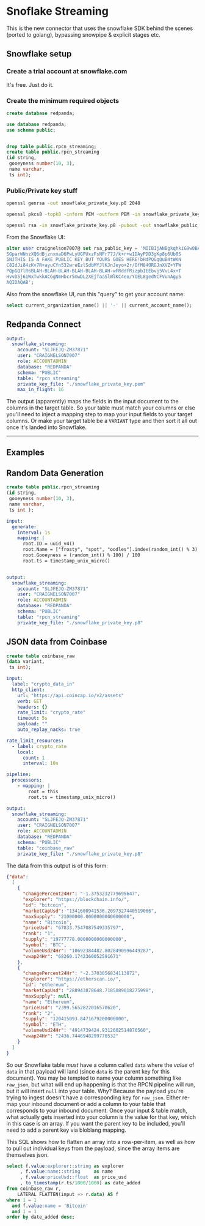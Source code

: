 # Snoflake Streaming

This is the new connector that uses the snowflake SDK behind the scenes (ported to golang), bypassing snowpipe & explicit stages etc.   


## Snowflake setup



### Create a trial account at snowflake.com

It's free.  Just do it.


### Create the minimum required objects

```sql
create database redpanda;

use database redpanda;
use schema public;


drop table public.rpcn_streaming;
create table public.rpcn_streaming
(id string,
 gooeyness number(10, 3),
 name varchar,
 ts int);
```


### Public/Private key stuff

```bash
openssl genrsa -out snowflake_private_key.p8 2048

openssl pkcs8 -topk8 -inform PEM -outform PEM -in snowflake_private_key.p8 -out snowflake_private_key.pem -nocrypt

openssl rsa -in snowflake_private_key.p8 -pubout -out snowflake_public_key.pub
```


From the Snowflake UI:

```sql
alter user craignelson7007@ set rsa_public_key = 'MIIBIjANBgkqhkiG9w0BAQEFAAOCAQ8AMIIBCgKCAQEAkpuXnZ0XmMbLvT3PVeEV
SGparWNnzXQ6dBjznxnaD6PwLyUGFUxzFsNFr77J/k+r+w1DAyPDD3gKp8p6Ub0S
5NJTHIS IS A FAKE PUBLIC KEY BUT YOURS GOES HERE!bHdPQGqQuB4tWKN
C8IdJi84zKv7R+ayuCYn532wreEzlSdbMYJlKJnJeyo+2r/OfM84ORGJnXVZ+YFW
PQpGQ7lR6BLAH-BLAH-BLAH-BLAH-BLAH-BLAH-wFRddfRizpbIEEbvj5VvL4x+T
HvvD5j61WxTwkkACGgNmHbcr5mwDL2XEjTaaSlWlKC4eo/YOEL8gedNCFVunAgyS
AQIDAQAB';
```

Also from the snowflake UI, run this "query" to get your account name:

```sql
select current_organization_name() || '-' || current_account_name();
```






## Redpanda Connect


```yaml
output:
  snowflake_streaming:
    account: "SLJFEJQ-ZM37871"
    user: "CRAIGNELSON7007"
    role: ACCOUNTADMIN
    database: "REDPANDA"
    schema: "PUBLIC"
    table: "rpcn_streaming"
    private_key_file: "./snowflake_private_key.pem"
    max_in_flight: 16
```


The output (apparently) maps the fields in the input document to the columns in the target table.  So your table must match your columns or else you'll need to inject a mapping step to map your input fields to your target columns.  Or make your target table be a `VARIANT` type and then sort it all out once it's landed into Snowflake.


---

## Examples


## Random Data Generation

```sql
create table public.rpcn_streaming
(id string,
 gooeyness number(10, 3),
 name varchar,
 ts int );
```


```yaml
input:
  generate:
    interval: 1s
    mapping: |
      root.ID = uuid_v4()
      root.Name = ["frosty", "spot", "oodles"].index(random_int() % 3)
      root.Gooeyness = (random_int() % 100) / 100
      root.ts = timestamp_unix_micro()


output:
  snowflake_streaming:
    account: "SLJFEJQ-ZM37871"
    user: "CRAIGNELSON7007"
    role: ACCOUNTADMIN
    database: "REDPANDA"
    schema: "PUBLIC"
    table: "rpcn_streaming"
    private_key_file: "./snowflake_private_key.p8"
```


## JSON data from Coinbase

```sql
create table coinbase_raw
(data variant, 
 ts int);
```


```yaml
input:
  label: "crypto_data_in"
  http_client:
    url: "https://api.coincap.io/v2/assets"
    verb: GET
    headers: {}
    rate_limit: "crypto_rate"
    timeout: 5s
    payload: ""
    auto_replay_nacks: true

rate_limit_resources:
  - label: crypto_rate
    local:
      count: 1
      interval: 10s

pipeline:
  processors:
    - mapping: |
        root = this
        root.ts = timestamp_unix_micro()

output:
  snowflake_streaming:
    account: "SLJFEJQ-ZM37871"
    user: "CRAIGNELSON7007"
    role: ACCOUNTADMIN
    database: "REDPANDA"
    schema: "PUBLIC"
    table: "coinbase_raw"
    private_key_file: "./snowflake_private_key.p8"
```

The data from this output is of this form:

```json
{"data":
  [
    {
      "changePercent24Hr": "-1.3753232779695647",
      "explorer": "https://blockchain.info/",
      "id": "bitcoin",
      "marketCapUsd": "1341600941536.2097327440519066",
      "maxSupply": "21000000.0000000000000000",
      "name": "Bitcoin",
      "priceUsd": "67833.7547087549335797",
      "rank": "1",
      "supply": "19777778.0000000000000000",
      "symbol": "BTC",
      "volumeUsd24Hr": "10692384482.8028490996449287",
      "vwap24Hr": "68260.1742360052591671"
    },
    {
      "changePercent24Hr": "-2.3703056834113872",
      "explorer": "https://etherscan.io/",
      "id": "ethereum",
      "marketCapUsd": "288943878648.7185089018275998",
      "maxSupply": null,
      "name": "Ethereum",
      "priceUsd": "2399.5652822016570620",
      "rank": "2",
      "supply": "120415093.8471679200000000",
      "symbol": "ETH",
      "volumeUsd24Hr": "4914739424.9312602514876560",
      "vwap24Hr": "2436.7446948299770532"
    }
  ]
}
```

So our Snowflake table _must_ have a column called `data` where the _value_ of `data` in that payload will land (since `data` is the parent key for this document).  You may be tempted to name your column something like `raw_json`, but what will end up happening is that the RPCN pipeline will run, but it will insert `null` into your table.  Why?  Because the payload you're trying to ingest doesn't have a corresponding key for `raw_json`.   Either re-map your inbound document or add a column to your table that corresponds to your inbound document.   Once your input & table match, what actually gets inserted into your column is the value for that key, which in this case is an array.  If you want the parent key to be included, you'll need to add a parent key via bloblang mapping.

This SQL shows how to flatten an array into a row-per-item, as well as how to pull out individual keys from the payload, since the array items are themselves json.

```sql
select f.value:explorer::string as explorer
     , f.value:name::string     as name
     , f.value:priceUsd::float  as price_usd
     , to_timestamp(r.ts/1000/1000) as date_added
from coinbase_raw r,
    LATERAL FLATTEN(input => r.data) AS f
where 1 = 1
  and f.value:name = 'Bitcoin'
  and 1 = 1
order by date_added desc;
```

